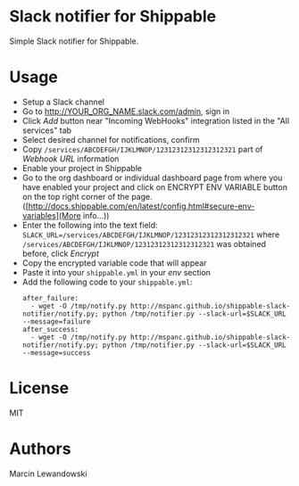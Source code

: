 # Slack notifier for Shippable

Simple Slack notifier for Shippable.

# Usage

* Setup a Slack channel
* Go to http://YOUR_ORG_NAME.slack.com/admin, sign in
* Click *Add* button near "Incoming WebHooks" integration listed in the "All services" tab
* Select desired channel for notifications, confirm
* Copy `/services/ABCDEFGH/IJKLMNOP/12312312312312312321` part of *Webhook URL* information
* Enable your project in Shippable
* Go to the org dashboard or individual dashboard page from where you have enabled your project and click on ENCRYPT ENV VARIABLE button on the top right corner of the page. ([http://docs.shippable.com/en/latest/config.html#secure-env-variables](More info...))
* Enter the following into the text field: `SLACK_URL=/services/ABCDEFGH/IJKLMNOP/12312312312312312321` where `/services/ABCDEFGH/IJKLMNOP/12312312312312312321` was obtained before, click *Encrypt*
* Copy the encrypted variable code that will appear 
* Paste it into your `shippable.yml` in your *env* section
* Add the following code to your `shippable.yml`:
    ```
    after_failure:
      - wget -O /tmp/notify.py http://mspanc.github.io/shippable-slack-notifier/notify.py; python /tmp/notifier.py --slack-url=$SLACK_URL --message=failure
    after_success:
      - wget -O /tmp/notify.py http://mspanc.github.io/shippable-slack-notifier/notify.py; python /tmp/notifier.py --slack-url=$SLACK_URL --message=success
    ```

# License

MIT

# Authors

Marcin Lewandowski
